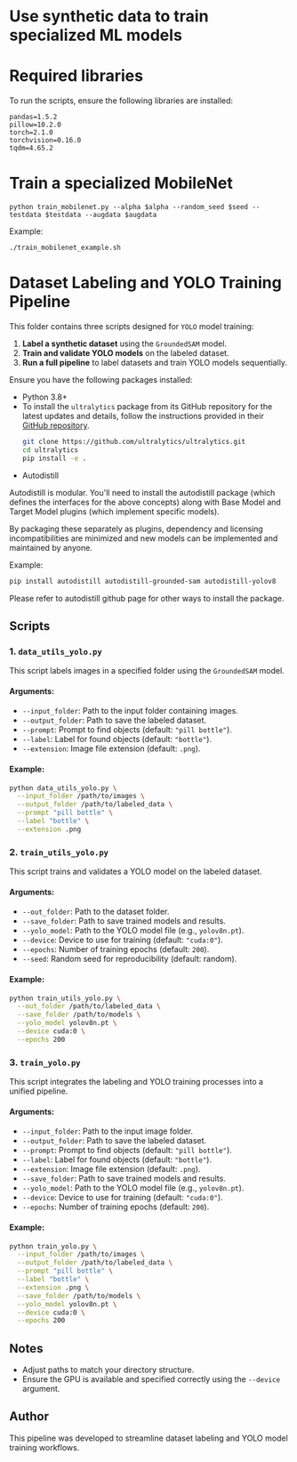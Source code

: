 # Use synthetic data to train specialized ML models

# Required libraries
To run the scripts, ensure the following libraries are installed:
```
pandas=1.5.2
pillow=10.2.0
torch=2.1.0
torchvision=0.16.0
tqdm=4.65.2
```

# Train a specialized MobileNet
```
python train_mobilenet.py --alpha $alpha --random_seed $seed --testdata $testdata --augdata $augdata
```
Example:
```
./train_mobilenet_example.sh
```

# Dataset Labeling and YOLO Training Pipeline
This folder contains three scripts designed for `YOLO` model training:
1. **Label a synthetic dataset** using the `GroundedSAM` model.
2. **Train and validate YOLO models** on the labeled dataset.
3. **Run a full pipeline** to label datasets and train YOLO models sequentially.

Ensure you have the following packages installed:

- Python 3.8+
- To install the `ultralytics` package from its GitHub repository for the latest updates and details, follow the instructions provided in their [GitHub repository](https://github.com/ultralytics/ultralytics).
  ```bash
  git clone https://github.com/ultralytics/ultralytics.git
  cd ultralytics
  pip install -e .
  ```
- Autodistill

Autodistill is modular. You'll need to install the autodistill package (which defines the interfaces for the above concepts) along with Base Model and Target Model plugins (which implement specific models).

By packaging these separately as plugins, dependency and licensing incompatibilities are minimized and new models can be implemented and maintained by anyone.

Example:
  ```bash
  pip install autodistill autodistill-grounded-sam autodistill-yolov8
  ```

Please refer to autodistill github page for other ways to install the package.

## Scripts

### 1. `data_utils_yolo.py`
This script labels images in a specified folder using the `GroundedSAM` model.

#### Arguments:
- `--input_folder`: Path to the input folder containing images.
- `--output_folder`: Path to save the labeled dataset.
- `--prompt`: Prompt to find objects (default: `"pill bottle"`).
- `--label`: Label for found objects (default: `"bottle"`).
- `--extension`: Image file extension (default: `.png`).

#### Example:
```bash
python data_utils_yolo.py \
  --input_folder /path/to/images \
  --output_folder /path/to/labeled_data \
  --prompt "pill bottle" \
  --label "bottle" \
  --extension .png
```

### 2. `train_utils_yolo.py`
This script trains and validates a YOLO model on the labeled dataset.

#### Arguments:
- `--out_folder`: Path to the dataset folder.
- `--save_folder`: Path to save trained models and results.
- `--yolo_model`: Path to the YOLO model file (e.g., `yolov8n.pt`).
- `--device`: Device to use for training (default: `"cuda:0"`).
- `--epochs`: Number of training epochs (default: `200`).
- `--seed`: Random seed for reproducibility (default: random).

#### Example:
```bash
python train_utils_yolo.py \
  --out_folder /path/to/labeled_data \
  --save_folder /path/to/models \
  --yolo_model yolov8n.pt \
  --device cuda:0 \
  --epochs 200
```

### 3. `train_yolo.py`
This script integrates the labeling and YOLO training processes into a unified pipeline.

#### Arguments:
- `--input_folder`: Path to the input image folder.
- `--output_folder`: Path to save the labeled dataset.
- `--prompt`: Prompt to find objects (default: `"pill bottle"`).
- `--label`: Label for found objects (default: `"bottle"`).
- `--extension`: Image file extension (default: `.png`).
- `--save_folder`: Path to save trained models and results.
- `--yolo_model`: Path to the YOLO model file (e.g., `yolov8n.pt`).
- `--device`: Device to use for training (default: `"cuda:0"`).
- `--epochs`: Number of training epochs (default: `200`).

#### Example:
```bash
python train_yolo.py \
  --input_folder /path/to/images \
  --output_folder /path/to/labeled_data \
  --prompt "pill bottle" \
  --label "bottle" \
  --extension .png \
  --save_folder /path/to/models \
  --yolo_model yolov8n.pt \
  --device cuda:0 \
  --epochs 200
```

## Notes
- Adjust paths to match your directory structure.
- Ensure the GPU is available and specified correctly using the `--device` argument.

## Author
This pipeline was developed to streamline dataset labeling and YOLO model training workflows.

